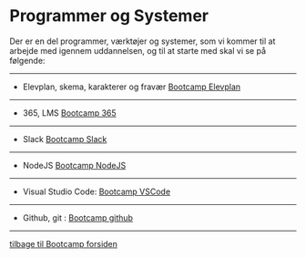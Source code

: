# Programmer og Systemer

Der er en del programmer, værktøjer og systemer, som vi kommer til at arbejde med igennem uddannelsen, og til at starte med skal vi se på følgende:

---

* Elevplan, skema, karakterer og fravær
[Bootcamp Elevplan](http://github.com/rts-cmk-wi81/elevplan.md)
---
* 365, LMS [Bootcamp 365](http://github.com/rts-cmk-wi81/365.md)
---
* Slack [Bootcamp Slack](http://github.com/rts-cmk-wi81/slack.md)
---
* NodeJS [Bootcamp NodeJS](http://github.com/rts-cmk-wi81/NodeJS.md)
---
* Visual Studio Code: [Bootcamp VSCode](http://github.com/rts-cmk-wi81/VSCode.md)
---
* Github, git : [Bootcamp github](http://github.com/rts-cmk-wi81/github.md)
---


[tilbage til Bootcamp forsiden](http://github.com/rts-cmk-wi81/README.md)
